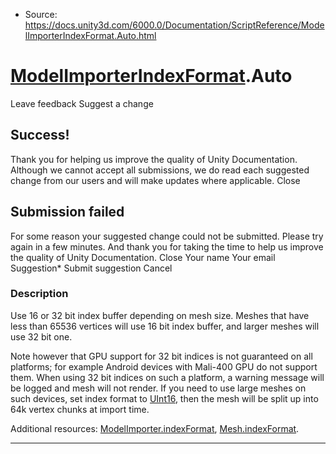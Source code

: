 * Source: https://docs.unity3d.com/6000.0/Documentation/ScriptReference/ModelImporterIndexFormat.Auto.html

#  [ModelImporterIndexFormat](https://docs.unity3d.com/6000.0/Documentation/ScriptReference/ModelImporterIndexFormat.html).Auto
Leave feedback
Suggest a change
## Success!
Thank you for helping us improve the quality of Unity Documentation. Although we cannot accept all submissions, we do read each suggested change from our users and will make updates where applicable.
Close
## Submission failed
For some reason your suggested change could not be submitted. Please <a>try again</a> in a few minutes. And thank you for taking the time to help us improve the quality of Unity Documentation.
Close
Your name Your email Suggestion* Submit suggestion
Cancel
### Description
Use 16 or 32 bit index buffer depending on mesh size.
Meshes that have less than 65536 vertices will use 16 bit index buffer, and larger meshes will use 32 bit one.  
  
Note however that GPU support for 32 bit indices is not guaranteed on all platforms; for example Android devices with Mali-400 GPU do not support them. When using 32 bit indices on such a platform, a warning message will be logged and mesh will not render. If you need to use large meshes on such devices, set index format to [UInt16](https://docs.unity3d.com/6000.0/Documentation/ScriptReference/ModelImporterIndexFormat.UInt16.html), then the mesh will be split up into 64k vertex chunks at import time.  
  
Additional resources: [ModelImporter.indexFormat](https://docs.unity3d.com/6000.0/Documentation/ScriptReference/ModelImporter-indexFormat.html), [Mesh.indexFormat](https://docs.unity3d.com/6000.0/Documentation/ScriptReference/Mesh-indexFormat.html).
* * *
